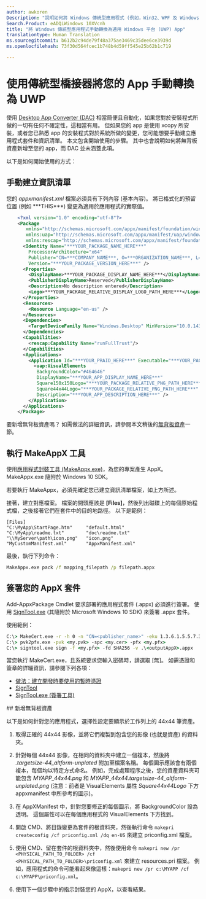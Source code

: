 ```yaml
---
author: awkoren
Description: "說明如何將 Windows 傳統型應用程式 (例如，Win32、WPF 及 Windows Forms) 手動轉換為通用 Windows 平台 (UWP) 應用程式。"
Search.Product: eADQiWindows 10XVcnh
title: "將 Windows 傳統型應用程式手動轉換為通用 Windows 平台 (UWP) App"
translationtype: Human Translation
ms.sourcegitcommit: b612b2c94de79f48a375ae3469c35dee6ce3939d
ms.openlocfilehash: 73f30d564fcec1b748b4d59ff545e25b62b1c719

---
```


# <a name="manually-convert-your-app-to-uwp-using-the-desktop-bridge"></a>使用傳統型橋接器將您的 App 手動轉換為 UWP

使用 [Desktop App Converter (DAC)](desktop-to-uwp-run-desktop-app-converter.md) 相當簡便且自動化，如果您對於安裝程式所做的一切有任何不確定性，這相當有用。 但如果您的 app 是使用 xcopy 所安裝，或者您已熟悉 app 的安裝程式對於系統所做的變更，您可能想要手動建立應用程式套件和資訊清單。 本文包含開始使用的步驟。 其中也會說明如何將無背板資產新增至您的 app，而 DAC 並未涵蓋此項。 

以下是如何開始使用的方式：

## <a name="create-a-manifest-by-hand"></a>手動建立資訊清單

您的 _appxmanifest.xml_ 檔案必須具有下列內容 (基本內容)。 將已格式化的預留位置 (例如 \*\*\*THIS\*\*\*) 變更為適用於應用程式的實際值。

```XML
    <?xml version="1.0" encoding="utf-8"?>
    <Package
       xmlns="http://schemas.microsoft.com/appx/manifest/foundation/windows10"
       xmlns:uap="http://schemas.microsoft.com/appx/manifest/uap/windows10"
       xmlns:rescap="http://schemas.microsoft.com/appx/manifest/foundation/windows10/restrictedcapabilities">
      <Identity Name="***YOUR_PACKAGE_NAME_HERE***"
        ProcessorArchitecture="x64"
        Publisher="CN=***COMPANY_NAME***, O=***ORGANIZATION_NAME***, L=***CITY***, S=***STATE***, C=***COUNTRY***"
        Version="***YOUR_PACKAGE_VERSION_HERE***" />
      <Properties>
        <DisplayName>***YOUR_PACKAGE_DISPLAY_NAME_HERE***</DisplayName>
        <PublisherDisplayName>Reserved</PublisherDisplayName>
        <Description>No description entered</Description>
        <Logo>***YOUR_PACKAGE_RELATIVE_DISPLAY_LOGO_PATH_HERE***</Logo>
      </Properties>
      <Resources>
        <Resource Language="en-us" />
      </Resources>
      <Dependencies>
        <TargetDeviceFamily Name="Windows.Desktop" MinVersion="10.0.14316.0" MaxVersionTested="10.0.14316.0" />
      </Dependencies>
      <Capabilities>
        <rescap:Capability Name="runFullTrust"/>
      </Capabilities>
      <Applications>
        <Application Id="***YOUR_PRAID_HERE***" Executable="***YOUR_PACKAGE_RELATIVE_EXE_PATH_HERE***" EntryPoint="Windows.FullTrustApplication">
          <uap:VisualElements
           BackgroundColor="#464646"
           DisplayName="***YOUR_APP_DISPLAY_NAME_HERE***"
           Square150x150Logo="***YOUR_PACKAGE_RELATIVE_PNG_PATH_HERE***"
           Square44x44Logo="***YOUR_PACKAGE_RELATIVE_PNG_PATH_HERE***"
           Description="***YOUR_APP_DESCRIPTION_HERE***" />
        </Application>
      </Applications>
    </Package>
```

要新增無背板資產嗎？ 如需做法的詳細資訊，請參閱本文稍後的[無背板資產](#unplated-assets)一節。

## <a name="run-the-makeappx-tool"></a>執行 MakeAppX 工具

使用[應用程式封裝工具 (MakeAppx.exe)](https://msdn.microsoft.com/library/windows/desktop/hh446767(v=vs.85).aspx)，為您的專案產生 AppX。 MakeAppx.exe 隨附於 Windows 10 SDK。 

若要執行 MakeAppx，必須先確定您已建立資訊清單檔案，如上方所述。 

接著，建立對應檔案。 檔案的開頭應該是 **[Files]**，然後列出磁碟上的每個原始程式檔，之後接著它們在套件中的目的地路徑。 以下是範例： 

```
[Files]
"C:\MyApp\StartPage.htm"     "default.html"
"C:\MyApp\readme.txt"        "doc\readme.txt"
"\\MyServer\path\icon.png"   "icon.png"
"MyCustomManifest.xml"       "AppxManifest.xml"
```

最後，執行下列命令： 

```cmd
MakeAppx.exe pack /f mapping_filepath /p filepath.appx
```

## <a name="sign-your-appx-package"></a>簽署您的 AppX 套件

Add-AppxPackage Cmdlet 要求部署的應用程式套件 (.appx) 必須進行簽署。 使用 [SignTool.exe](https://msdn.microsoft.com/library/windows/desktop/aa387764(v=vs.85).aspx) (其隨附於 Microsoft Windows 10 SDK) 來簽署 .appx 套件。

使用範例： 

```cmd
C:\> MakeCert.exe -r -h 0 -n "CN=<publisher_name>" -eku 1.3.6.1.5.5.7.3.3 -pe -sv <my.pvk> <my.cer>
C:\> pvk2pfx.exe -pvk <my.pvk> -spc <my.cer> -pfx <my.pfx>
C:\> signtool.exe sign -f <my.pfx> -fd SHA256 -v .\<outputAppX>.appx
```
當您執行 MakeCert.exe，且系統要求您輸入密碼時，請選取 \[無\]。 如需憑證和簽章的詳細資訊，請參閱下列各項︰ 

- [做法︰建立開發時要使用的暫時憑證](https://msdn.microsoft.com/library/ms733813.aspx)
- [SignTool](https://msdn.microsoft.com/library/windows/desktop/aa387764.aspx)
- [SignTool.exe (簽署工具)](https://msdn.microsoft.com/library/8s9b9yaz.aspx)

<span id="unplated-assets" />
## <a name="add-unplated-assets"></a>新增無背板資產

以下是如何針對您的應用程式，選擇性設定要顯示於工作列上的 44x44 筆資產。 

1. 取得正確的 44x44 影像，並將它們複製到包含您的影像 (也就是資產) 的資料夾。

2. 針對每個 44x44 影像，在相同的資料夾中建立一個複本，然後將 *.targetsize-44_altform-unplated* 附加至檔案名稱。 每個圖示應該會有兩個複本，每個均以特定方式命名。 例如，完成處理程序之後，您的資產資料夾可能包含 *MYAPP_44x44.png* 和 *MYAPP_44x44.targetsize-44_altform-unplated.png* (注意︰前者是 VisualElements 屬性 *Square44x44Logo* 下方 appxmanifest 中所參考的圖示)。 

3.  在 AppXManifest 中，針對您要修正的每個圖示，將 BackgroundColor 設為透明。 這個屬性可以在每個應用程式的 VisualElements 下方找到。

4.  開啟 CMD、將目錄變更為套件的根資料夾，然後執行命令 ```makepri createconfig /cf priconfig.xml /dq en-US``` 來建立 priconfig.xml 檔案。

5.  使用 CMD、留在套件的根資料夾中，然後使用命令 ```makepri new /pr <PHYSICAL_PATH_TO_FOLDER> /cf <PHYSICAL_PATH_TO_FOLDER>\priconfig.xml``` 來建立 resources.pri 檔案。 例如，應用程式的命令可能看起來像這樣：```makepri new /pr c:\MYAPP /cf c:\MYAPP\priconfig.xml```。 

6.  使用下一個步驟中的指示封裝您的 AppX，以查看結果。




<!--HONumber=Dec16_HO1-->


